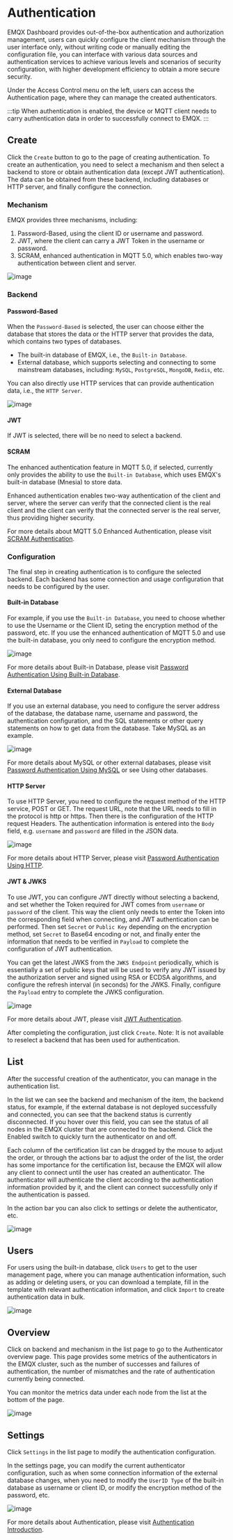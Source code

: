 # Authentication

EMQX Dashboard provides out-of-the-box authentication and authorization management, users can quickly configure the client mechanism through the user interface only, without writing code or manually editing the configuration file, you can interface with various data sources and authentication services to achieve various levels and scenarios of security configuration, with higher development efficiency to obtain a more secure security.

Under the Access Control menu on the left, users can access the Authentication page, where they can manage the created authenticators.

:::tip
When authentication is enabled, the device or MQTT client needs to carry authentication data in order to successfully connect to EMQX.
:::

## Create

Click the `Create` button to go to the page of creating authentication. To create an authentication, you need to select a mechanism and then select a backend to store or obtain authentication data (except JWT authentication). The data can be obtained from these backend, including databases or HTTP server, and finally configure the connection.

### Mechanism

EMQX provides three mechanisms, including:

1. Password-Based, using the client ID or username and password.
2. JWT, where the client can carry a JWT Token in the username or password.
3. SCRAM, enhanced authentication in MQTT 5.0, which enables two-way authentication between client and server.

![image](./assets/create-authn.png)

### Backend

#### Password-Based

When the `Password-Based` is selected, the user can choose either the database that stores the data or the HTTP server that provides the data, which contains two types of databases.

- The built-in database of EMQX, i.e., the `Built-in Database`.
- External database, which supports selecting and connecting to some mainstream databases, including: `MySQL`, `PostgreSQL`, `MongoDB`, `Redis`, etc.

You can also directly use HTTP services that can provide authentication data, i.e., the `HTTP Server`.

![image](./assets/authn-data-source.png)

#### JWT

If JWT is selected, there will be no need to select a backend.

#### SCRAM

The enhanced authentication feature in MQTT 5.0, if selected, currently only provides the ability to use the `Built-in Database`, which uses EMQX's built-in database (Mnesia) to store data.

Enhanced authentication enables two-way authentication of the client and server, where the server can verify that the connected client is the real client and the client can verify that the connected server is the real server, thus providing higher security.

For more details about MQTT 5.0 Enhanced Authentication, please visit [SCRAM Authentication](../security/authn/scram.md).

### Configuration

The final step in creating authentication is to configure the selected backend. Each backend has some connection and usage configuration that needs to be configured by the user.

#### Built-in Database

For example, if you use the `Built-in Database`, you need to choose whether to use the Username or the Client ID, seting the encryption method of the password, etc. If you use the enhanced authentication of MQTT 5.0 and use the built-in database, you only need to configure the encryption method.

![image](./assets/authn-built-db-config.png)

For more details about Built-in Database, please visit [Password Authentication Using Built-in Database](../security/authn/mnesia.md).

#### External Database

If you use an external database, you need to configure the server address of the database, the database name, username and password, the authentication configuration, and the SQL statements or other query statements on how to get data from the database. Take MySQL as an example.

![image](./assets/authn-mysql-config.png)

For more details about MySQL or other external databases, please visit [Password Authentication Using MySQL](../security/authn/mysql.md) or see Using other databases.

#### HTTP Server

To use HTTP Server, you need to configure the request method of the HTTP service, POST or GET. The request URL, note that the URL needs to fill in the protocol is http or https. Then there is the configuration of the HTTP request Headers. The authentication information is entered into the `Body` field, e.g. `username` and `password` are filled in the JSON data.

![image](./assets/authn-http-config.png)

For more details about HTTP Server, please visit [Password Authentication Using HTTP](../security/authn/http.md).

#### JWT & JWKS

To use JWT, you can configure JWT directly without selecting a backend, and set whether the Token required for JWT comes from `username` or `password` of the client. This way the client only needs to enter the Token into the corresponding field when connecting, and JWT authentication can be performed. Then set `Secret` or `Public Key` depending on the encryption method, set `Secret` to Base64 encoding or not, and finally enter the information that needs to be verified in `Payload` to complete the configuration of JWT authentication.

You can get the latest JWKS from the `JWKS Endpoint` periodically, which is essentially a set of public keys that will be used to verify any JWT issued by the authorization server and signed using RSA or ECDSA algorithms, and configure the refresh interval (in seconds) for the JWKS. Finally, configure the `Payload` entry to complete the JWKS configuration.

![image](./assets/authn-jwt-config.png)

For more details about JWT, please visit [JWT Authentication](../security/authn/jwt.md).

After completing the configuration, just click `Create`. Note: It is not available to reselect a backend that has been used for authentication.

## List

After the successful creation of the authenticator, you can manage in the authentication list.

In the list we can see the backend and mechanism of the item, the backend status, for example, if the external database is not deployed successfully and connected, you can see that the backend status is currently disconnected. If you hover over this field, you can see the status of all nodes in the EMQX cluster that are connected to the backend. Click the Enabled switch to quickly turn the authenticator on and off.

Each column of the certification list can be dragged by the mouse to adjust the order, or through the actions bar to adjust the order of the list, the order has some importance for the certification list, because the EMQX will allow any client to connect until the user has created an authenticator. The authenticator will authenticate the client according to the authentication information provided by it, and the client can connect successfully only if the authentication is passed.

In the action bar you can also click to settings or delete the authenticator, etc.

![image](./assets/authn-list.png)

## Users

For users using the built-in database, click `Users` to get to the user management page, where you can manage authentication information, such as adding or deleting users, or you can download a template, fill in the template with relevant authentication information, and click `Import` to create authentication data in bulk.

![image](./assets/authn-users.png)

## Overview

Click on backend and mechanism in the list page to go to the Authenticator overview page. This page provides some metrics of the authenticators in the EMQX cluster, such as the number of successes and failures of authentication, the number of mismatches and the rate of authentication currently being connected.

You can monitor the metrics data under each node from the list at the bottom of the page.

![image](./assets/authn-overview.png)

## Settings

Click `Settings` in the list page to modify the authentication configuration.

In the settings page, you can modify the current authenticator configuration, such as when some connection information of the external database changes, when you need to modify the `UserID Type` of the built-in database as username or client ID, or modify the encryption method of the password, etc.

![image](./assets/authn-settings.png)

For more details about Authentication, please visit [Authentication Introduction](../security/authn/authn.md).
